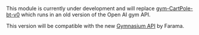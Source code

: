 This module is currently under development and will replace [gym-CartPole-bt-v0](https://github.com/billtubbs/gym-CartPole-bt-v0/tree/master) which runs in an old version of the Open AI gym API.

This version will be compatible with the new [Gymnasium API](https://gymnasium.farama.org) by Farama.
